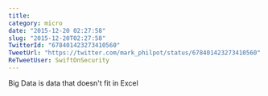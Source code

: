 ```yaml
---
title: 
category: micro
date: "2015-12-20 02:27:58"
slug: "2015-12-20T02:27:58"
TwitterId: "678401423273410560"
TweetUrl: "https://twitter.com/mark_philpot/status/678401423273410560"
ReTweetUser: SwiftOnSecurity
---
```


<i class="fa fa-retweet" aria-hidden="true"></i> Big Data is data that doesn't
fit in Excel
